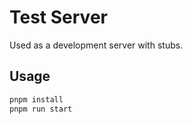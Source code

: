 # Test Server

Used as a development server with stubs.

## Usage

```bash
pnpm install
pnpm run start
```
